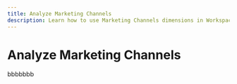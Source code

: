 ```yaml
---
title: Analyze Marketing Channels
description: Learn how to use Marketing Channels dimensions in Workspace.
---
```


# Analyze Marketing Channels

bbbbbbb